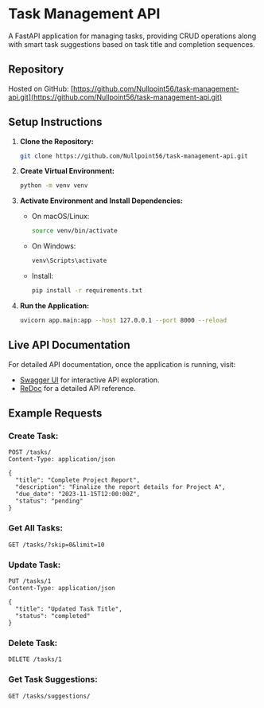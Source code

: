 # Task Management API

A FastAPI application for managing tasks, providing CRUD operations along with smart task suggestions based on task title and completion sequences.

## Repository

Hosted on GitHub:
[https://github.com/Nullpoint56/task-management-api.git](https://github.com/Nullpoint56/task-management-api.git)

## Setup Instructions

1. **Clone the Repository:**
   ```bash
   git clone https://github.com/Nullpoint56/task-management-api.git
   ```

2. **Create Virtual Environment:**
   ```bash
   python -m venv venv
   ```

3. **Activate Environment and Install Dependencies:**
   - On macOS/Linux:
     ```bash
     source venv/bin/activate
     ```
   - On Windows:
     ```bash
     venv\Scripts\activate
     ```
   - Install:
     ```bash
     pip install -r requirements.txt
     ```

4. **Run the Application:**
   ```bash
   uvicorn app.main:app --host 127.0.0.1 --port 8000 --reload
   ```

## Live API Documentation

For detailed API documentation, once the application is running, visit:
- [Swagger UI](http://localhost:8000/docs) for interactive API exploration.
- [ReDoc](http://localhost:8000/redoc) for a detailed API reference.

## Example Requests

### **Create Task**:
```http
POST /tasks/
Content-Type: application/json

{
  "title": "Complete Project Report",
  "description": "Finalize the report details for Project A",
  "due_date": "2023-11-15T12:00:00Z",
  "status": "pending"
}
```

### **Get All Tasks**:
```http
GET /tasks/?skip=0&limit=10
```

### **Update Task**:
```http
PUT /tasks/1
Content-Type: application/json

{
  "title": "Updated Task Title",
  "status": "completed"
}
```

### **Delete Task**:
```http
DELETE /tasks/1
```

### **Get Task Suggestions**:
```http
GET /tasks/suggestions/
```
